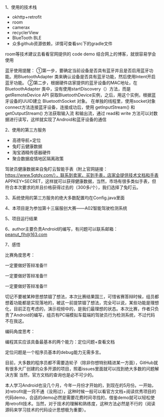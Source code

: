 1、使用的技术栈

- okhttp+retrofit
- room
- camerax
- recyclerView
- BlueTooth BLE
- 众多github资源依赖，详情可查看src下的gradle文件

room等技术建议去看看官网提供的 code demo 结合网上的博客，就很容易学会使用

蓝牙使用提醒：
①第一步，要确定当前设备是否具有蓝牙并且是否启用蓝牙功能。用BluetoothAdapter 类来确认设备是否具有蓝牙功能，然后使用Intent开启蓝牙功能。
②第二步，根据硬件店家提供的蓝牙设备的MAC地址，在BluetoothAdapter 类中，没有使用startDiscovery（）方法，而是getRemoteDevice API 获取BluetoothDevice实例，之后，用这个实例，根据蓝牙设备的UUID建立 BluetoothSocket 对象。
在单独的线程里，使用socket对象connect方法连接蓝牙设备，连接成功后，使用 getInputStream() 和 getOutputStream() 方法获取输入流 和输出流，通过 read和 write 方法可以对数据进行读写，这样就实现了Android和蓝牙设备的通信

2、使用的第三方服务

- 高德导航+定位
- 兔盯云健康数据
- 淘宝酒精传感器硬件
- 聚合数据疫情地区隔离政策

驾驶员健康数据来自兔盯云智能手表（附上官网链接：https://www.5gtdy.com/），联系到卖家，买到手表，店家会提供技术文档和手表 APPKEY+SECRET，这样就可以获得健康数据，当然，市场有很多类似手表，但符合本次要求的并且价格获得过去的（300多/个），我们选择了兔盯云。

3、系统使用的第三方服务的绝大多数配置均在Config.java里面

4、本项目是为参加第十三届服创大赛——A02智能驾驶检测系统

5、项目运行结果

6、author主要负责Android的编写，有问题可以联系邮箱：peanut_flh@163.com

7、感悟
    
比赛角度思考：

一定要做好答辩准备!!!

一定要做好答辩准备!!!

一定要做好答辩准备!!!

切记不要被某种思想禁锢了想法，本次比赛结果国三，可惜省赛答辩时候，组员都想着功能都是实现落地的，被这一前提禁锢了想法，完全可以说，某些功能是理想化，目前正在考虑的，演示视频中的，是我们最理想的状态。本次比赛，作者只负责了Android的编写，组员有PC端模拟车载端的驾驶员行为检测系统，不过代码不在我这。

编码角度思考：

编程其实应该具备最基本的两个能力：定位问题+查看文档

定位问题是一个程序员基本的debug能力无需多言。

目前，大多数的程序员都不需要造轮子（除非你想特别精进某一方面），GitHub就有很多大厂创建的众多开源的项目，照着issues里面就可以找到绝大多数的问题解决方案
当然，官方文档的查询也是必不可少的。

本人学习Android也没几个月，今年一月份才开始的，到现在的5月份。一开始，对retrofit是一窍不通（没用过），这种时候一般可以看官方文档+阅读优秀项目的代码demo，合适的demo必然是需要花费时间寻找的，借鉴demo就可以轻松使用retrofit技术。当然，对于技术的理解和熟练度，这种方法必然是不行的（阅读源码来学习技术的代码设计思想极为重要）。


